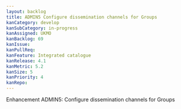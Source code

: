 ```yaml
---
layout: backlog
title: ADMIN5 Configure dissemination channels for Groups
kanCategory: develop
kanSubCategory: in-progress
kanAssigned: UKMO
kanBacklog: 69
kanIssue:
kanPullReq:
kanFeature: Integrated catalogue
kanRelease: 4.1
kanMetric: 5.2
kanSize: 5
kanPriority: 4
kanRepo: 
---
```

Enhancement ADMIN5: Configure dissemination channels for Groups
